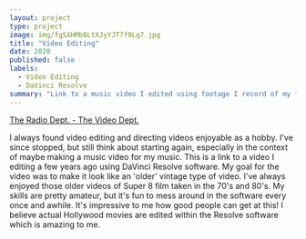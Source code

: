 ```yaml
---
layout: project
type: project
image: img/fgSXHMb8LtXJyYJT7f9Lg7.jpg
title: "Video Editing"
date: 2020
published: false
labels:
  - Video Editing
  - DaVinci Resolve
summary: "Link to a music video I edited using footage I record of my friends."
---
```


[The Radio Dept. - The Video Dept.](https://www.youtube.com/watch?v=1KTmENQwkBU)

I always found video editing and directing videos enjoyable as a hobby. I've since stopped, but still think about starting again, especially in the context of maybe making a music video for my music. This is a link to a video I editing a few years ago using DaVinci Resolve software. My goal for the video was to make it look like an 'older' vintage type of video. I've always enjoyed those older videos of Super 8 film taken in the 70's and 80's. My skills are pretty amateur, but it's fun to mess around in the software every once and awhile. It's impressive to me how good people can get at this! I believe actual Hollywood movies are edited within the Resolve software which is amazing to me.
